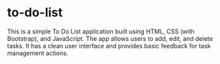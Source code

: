 # to-do-list
This is a simple To Do List application built using HTML, CSS (with Bootstrap), and JavaScript. The app allows users to add, edit, and delete tasks. It has a clean user interface and provides basic feedback for task management actions.
